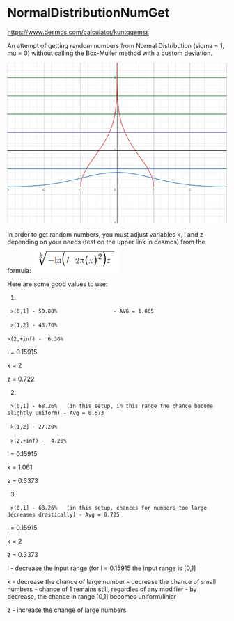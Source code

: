 # NormalDistributionNumGet
https://www.desmos.com/calculator/kuntqqemss

An attempt of getting random numbers from Normal Distribution (sigma = 1, mu = 0) without calling the Box-Muller method with a custom deviation.

![Sample](Sample.png)

In order to get random numbers, you must adjust variables k, l and z depending on your needs (test on the upper link in desmos) from the formula:
![formula](formula.png)

Here are some good values to use:

1)

     >(0,1] - 50.00%                  - AVG = 1.065
     
     >(1,2] - 43.70%  
     
    >(2,+inf) -  6.30%
 
  l = 0.15915
  
  k = 2
  
  z = 0.722
  
 2)
 
     >(0,1] - 68.26%   (in this setup, in this range the chance become slightly uniform) - Avg = 0.673
     
     >(1,2] - 27.20%
     
     >(2,+inf) -  4.20%
 
 
  l = 0.15915
  
  k = 1.061
  
  z = 0.3373
  
   3)
 
     >(0,1] - 68.26%   (in this setup, chances for numbers too large decreases drastically) - Avg = 0.725
 
  l = 0.15915
  
  k = 2
  
  z = 0.3373
  
  
  l - decrease the input range (for l = 0.15915 the input range is [0,1]
  
  k - decrease the chance of large number 
    - decrease the chance of small numbers
    - chance of 1 remains still, regardles of any modifier
    - by decrease, the chance in range [0,1] becomes uniform/liniar
    
  z - increase the change of large numbers
  
    
     
     
